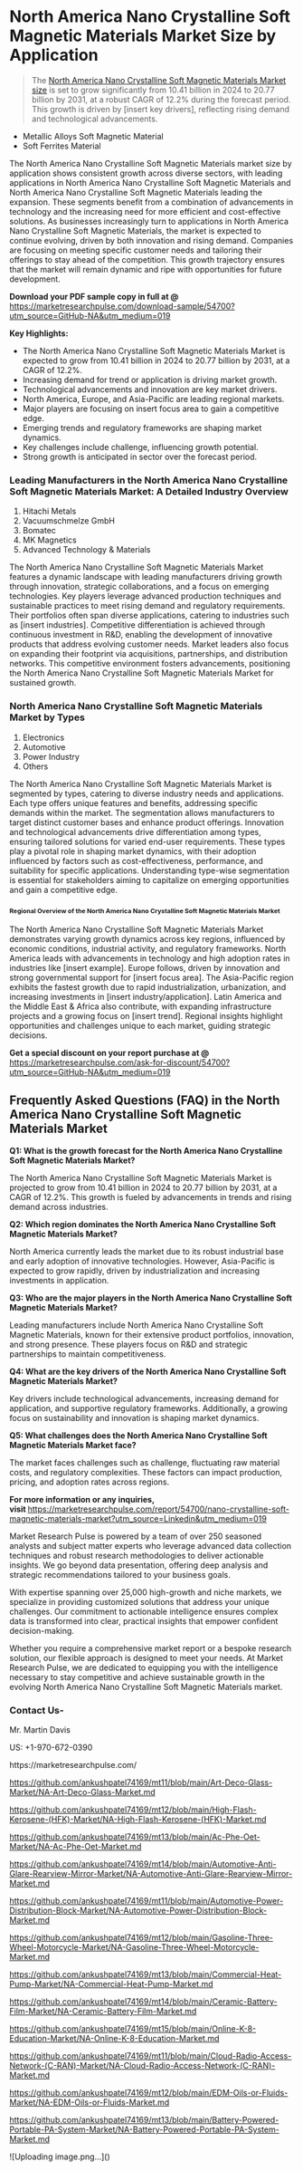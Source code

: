 <h1>North America Nano Crystalline Soft Magnetic Materials Market&nbsp;Size by Application</h1><blockquote><p>The <a href="https://marketresearchpulse.com/download-sample/54700?utm_source=GitHub-NA&amp;utm_medium=019">North America Nano Crystalline Soft Magnetic Materials Market size</a> is set to grow significantly from 10.41 billion in 2024 to 20.77 billion by 2031, at a robust CAGR of 12.2% during the forecast period. This growth is driven by [insert key drivers], reflecting rising demand and technological advancements.</p></blockquote><ul><li>Metallic Alloys Soft Magnetic Material<li> Soft Ferrites Material</li></ul><p>The North America Nano Crystalline Soft Magnetic Materials market size by application shows consistent growth across diverse sectors, with leading applications in North America Nano Crystalline Soft Magnetic Materials and North America Nano Crystalline Soft Magnetic Materials leading the expansion. These segments benefit from a combination of advancements in technology and the increasing need for more efficient and cost-effective solutions. As businesses increasingly turn to applications in North America Nano Crystalline Soft Magnetic Materials, the market is expected to continue evolving, driven by both innovation and rising demand. Companies are focusing on meeting specific customer needs and tailoring their offerings to stay ahead of the competition. This growth trajectory ensures that the market will remain dynamic and ripe with opportunities for future development.</p><p><strong>Download your PDF sample copy in full at @ </strong><a href="https://marketresearchpulse.com/download-sample/54700?utm_source=GitHub-NA&amp;utm_medium=019">https://marketresearchpulse.com/download-sample/54700?utm_source=GitHub-NA&amp;utm_medium=019</a></p><p><strong>Key Highlights: </strong></p><ul><li>The North America Nano Crystalline Soft Magnetic Materials Market is expected to grow from 10.41 billion in 2024 to 20.77 billion by 2031, at a CAGR of 12.2%.</li><li>Increasing demand for trend or application is driving market growth.</li><li>Technological advancements and innovation are key market drivers.</li><li>North America, Europe, and Asia-Pacific are leading regional markets.</li><li>Major players are focusing on insert focus area to gain a competitive edge.</li><li>Emerging trends and regulatory frameworks are shaping market dynamics.</li><li>Key challenges include challenge, influencing growth potential.</li><li>Strong growth is anticipated in sector over the forecast period.</li></ul><h3>Leading Manufacturers in the North America Nano Crystalline Soft Magnetic Materials Market: A Detailed Industry Overview</h3><ol><li>Hitachi Metals</li><li>Vacuumschmelze GmbH</li><li>Bomatec</li><li>MK Magnetics</li><li>Advanced Technology & Materials</li></ol><div class="flex max-w-full flex-col flex-grow"><div class="min-h-8 text-message flex w-full flex-col items-end gap-2 whitespace-normal break-words [.text-message+&amp;]:mt-5" dir="auto" data-message-author-role="assistant" data-message-id="fd8432e4-4910-450d-b182-61b7bfb0a01f" data-message-model-slug="gpt-4o"><div class="flex w-full flex-col gap-1 empty:hidden first:pt-[3px]"><div class="markdown prose w-full break-words dark:prose-invert light"><p>The North America Nano Crystalline Soft Magnetic Materials Market features a dynamic landscape with leading manufacturers driving growth through innovation, strategic collaborations, and a focus on emerging technologies. Key players leverage advanced production techniques and sustainable practices to meet rising demand and regulatory requirements. Their portfolios often span diverse applications, catering to industries such as [insert industries]. Competitive differentiation is achieved through continuous investment in R&amp;D, enabling the development of innovative products that address evolving customer needs. Market leaders also focus on expanding their footprint via acquisitions, partnerships, and distribution networks. This competitive environment fosters advancements, positioning the North America Nano Crystalline Soft Magnetic Materials Market for sustained growth.</p></div></div></div></div><h3>North America Nano Crystalline Soft Magnetic Materials Market by Types</h3><ol><li>Electronics<li> Automotive<li> Power Industry<li> Others</li></ol><div class="flex max-w-full flex-col flex-grow"><div class="min-h-8 text-message flex w-full flex-col items-end gap-2 whitespace-normal break-words [.text-message+&amp;]:mt-5" dir="auto" data-message-author-role="assistant" data-message-id="084470be-0bb7-4664-bddf-5156b4f41249" data-message-model-slug="gpt-4o-mini"><div class="flex w-full flex-col gap-1 empty:hidden first:pt-[3px]"><div class="markdown prose w-full break-words dark:prose-invert light"><p>The North America Nano Crystalline Soft Magnetic Materials Market is segmented by types, catering to diverse industry needs and applications. Each type offers unique features and benefits, addressing specific demands within the market. The segmentation allows manufacturers to target distinct customer bases and enhance product offerings. Innovation and technological advancements drive differentiation among types, ensuring tailored solutions for varied end-user requirements. These types play a pivotal role in shaping market dynamics, with their adoption influenced by factors such as cost-effectiveness, performance, and suitability for specific applications. Understanding type-wise segmentation is essential for stakeholders aiming to capitalize on emerging opportunities and gain a competitive edge.</p></div></div></div></div><h3><span style="font-size: 11px;">Regional Overview of the North America Nano Crystalline Soft Magnetic Materials Market</span></h3><div class="flex max-w-full flex-col flex-grow"><div class="min-h-8 text-message flex w-full flex-col items-end gap-2 whitespace-normal break-words [.text-message+&amp;]:mt-5" dir="auto" data-message-author-role="assistant" data-message-id="e9038762-ce64-4e30-91c9-9bd413514231" data-message-model-slug="gpt-4o-mini"><div class="flex w-full flex-col gap-1 empty:hidden first:pt-[3px]"><div class="markdown prose w-full break-words dark:prose-invert light"><p>The North America Nano Crystalline Soft Magnetic Materials Market demonstrates varying growth dynamics across key regions, influenced by economic conditions, industrial activity, and regulatory frameworks. North America leads with advancements in technology and high adoption rates in industries like [insert example]. Europe follows, driven by innovation and strong governmental support for [insert focus area]. The Asia-Pacific region exhibits the fastest growth due to rapid industrialization, urbanization, and increasing investments in [insert industry/application]. Latin America and the Middle East &amp; Africa also contribute, with expanding infrastructure projects and a growing focus on [insert trend]. Regional insights highlight opportunities and challenges unique to each market, guiding strategic decisions.</p></div></div></div></div><p><strong>Get a special discount on your report purchase at @ </strong><a href="https://marketresearchpulse.com/ask-for-discount/54700?utm_source=GitHub-NA&amp;utm_medium=019">https://marketresearchpulse.com/ask-for-discount/54700?utm_source=GitHub-NA&amp;utm_medium=019</a></p><h2>Frequently Asked Questions (FAQ) in the North America Nano Crystalline Soft Magnetic Materials Market</h2><p><strong>Q1: What is the growth forecast for the North America Nano Crystalline Soft Magnetic Materials Market?</strong></p><p>The North America Nano Crystalline Soft Magnetic Materials Market is projected to grow from 10.41 billion in 2024 to 20.77 billion by 2031, at a CAGR of 12.2%. This growth is fueled by advancements in trends and rising demand across industries.</p><p><strong>Q2: Which region dominates the North America Nano Crystalline Soft Magnetic Materials Market?</strong></p><p>North America currently leads the market due to its robust industrial base and early adoption of innovative technologies. However, Asia-Pacific is expected to grow rapidly, driven by industrialization and increasing investments in application.</p><p><strong>Q3: Who are the major players in the North America Nano Crystalline Soft Magnetic Materials Market?</strong></p><p>Leading manufacturers include North America Nano Crystalline Soft Magnetic Materials, known for their extensive product portfolios, innovation, and strong presence. These players focus on R&amp;D and strategic partnerships to maintain competitiveness.</p><p><strong>Q4: What are the key drivers of the North America Nano Crystalline Soft Magnetic Materials Market?</strong></p><p>Key drivers include technological advancements, increasing demand for application, and supportive regulatory frameworks. Additionally, a growing focus on sustainability and innovation is shaping market dynamics.</p><p><strong>Q5: What challenges does the North America Nano Crystalline Soft Magnetic Materials Market face?</strong></p><p>The market faces challenges such as challenge, fluctuating raw material costs, and regulatory complexities. These factors can impact production, pricing, and adoption rates across regions.</p><p><strong>For more information or any inquiries, visit&nbsp;</strong><a href="https://marketresearchpulse.com/report/54700/nano-crystalline-soft-magnetic-materials-market?utm_source=Linkedin&utm_medium=019">https://marketresearchpulse.com/report/54700/nano-crystalline-soft-magnetic-materials-market?utm_source=Linkedin&utm_medium=019</a></p><p>Market Research Pulse is powered by a team of over 250 seasoned analysts and subject matter experts who leverage advanced data collection techniques and robust research methodologies to deliver actionable insights. We go beyond data presentation, offering deep analysis and strategic recommendations tailored to your business goals.</p><p>With expertise spanning over 25,000 high-growth and niche markets, we specialize in providing customized solutions that address your unique challenges. Our commitment to actionable intelligence ensures complex data is transformed into clear, practical insights that empower confident decision-making.</p><p>Whether you require a comprehensive market report or a bespoke research solution, our flexible approach is designed to meet your needs. At Market Research Pulse, we are dedicated to equipping you with the intelligence necessary to stay competitive and achieve sustainable growth in the evolving North America Nano Crystalline Soft Magnetic Materials market.</p><h3><strong>Contact Us-</strong></h3><p>Mr. Martin Davis</p><p>US: +1-970-672-0390</p><p>https://marketresearchpulse.com/</p><p><a href="https://github.com/ankushpatel74169/mt11/blob/main/Art-Deco-Glass-Market/NA-Art-Deco-Glass-Market.md">https://github.com/ankushpatel74169/mt11/blob/main/Art-Deco-Glass-Market/NA-Art-Deco-Glass-Market.md</a></p><p><a href="https://github.com/ankushpatel74169/mt12/blob/main/High-Flash-Kerosene-(HFK)-Market/NA-High-Flash-Kerosene-(HFK)-Market.md">https://github.com/ankushpatel74169/mt12/blob/main/High-Flash-Kerosene-(HFK)-Market/NA-High-Flash-Kerosene-(HFK)-Market.md</a></p><p><a href="https://github.com/ankushpatel74169/mt13/blob/main/Ac-Phe-Oet-Market/NA-Ac-Phe-Oet-Market.md">https://github.com/ankushpatel74169/mt13/blob/main/Ac-Phe-Oet-Market/NA-Ac-Phe-Oet-Market.md</a></p><p><a href="https://github.com/ankushpatel74169/mt14/blob/main/Automotive-Anti-Glare-Rearview-Mirror-Market/NA-Automotive-Anti-Glare-Rearview-Mirror-Market.md">https://github.com/ankushpatel74169/mt14/blob/main/Automotive-Anti-Glare-Rearview-Mirror-Market/NA-Automotive-Anti-Glare-Rearview-Mirror-Market.md</a></p><p><a href="https://github.com/ankushpatel74169/mt11/blob/main/Automotive-Power-Distribution-Block-Market/NA-Automotive-Power-Distribution-Block-Market.md">https://github.com/ankushpatel74169/mt11/blob/main/Automotive-Power-Distribution-Block-Market/NA-Automotive-Power-Distribution-Block-Market.md</a></p><p><a href="https://github.com/ankushpatel74169/mt12/blob/main/Gasoline-Three-Wheel-Motorcycle-Market/NA-Gasoline-Three-Wheel-Motorcycle-Market.md">https://github.com/ankushpatel74169/mt12/blob/main/Gasoline-Three-Wheel-Motorcycle-Market/NA-Gasoline-Three-Wheel-Motorcycle-Market.md</a></p><p><a href="https://github.com/ankushpatel74169/mt13/blob/main/Commercial-Heat-Pump-Market/NA-Commercial-Heat-Pump-Market.md">https://github.com/ankushpatel74169/mt13/blob/main/Commercial-Heat-Pump-Market/NA-Commercial-Heat-Pump-Market.md</a></p><p><a href="https://github.com/ankushpatel74169/mt14/blob/main/Ceramic-Battery-Film-Market/NA-Ceramic-Battery-Film-Market.md">https://github.com/ankushpatel74169/mt14/blob/main/Ceramic-Battery-Film-Market/NA-Ceramic-Battery-Film-Market.md</a></p><p><a href="https://github.com/ankushpatel74169/mt15/blob/main/Online-K-8-Education-Market/NA-Online-K-8-Education-Market.md">https://github.com/ankushpatel74169/mt15/blob/main/Online-K-8-Education-Market/NA-Online-K-8-Education-Market.md</a></p><p><a href="https://github.com/ankushpatel74169/mt11/blob/main/Cloud-Radio-Access-Network-(C-RAN)-Market/NA-Cloud-Radio-Access-Network-(C-RAN)-Market.md">https://github.com/ankushpatel74169/mt11/blob/main/Cloud-Radio-Access-Network-(C-RAN)-Market/NA-Cloud-Radio-Access-Network-(C-RAN)-Market.md</a></p><p><a href="https://github.com/ankushpatel74169/mt12/blob/main/EDM-Oils-or-Fluids-Market/NA-EDM-Oils-or-Fluids-Market.md">https://github.com/ankushpatel74169/mt12/blob/main/EDM-Oils-or-Fluids-Market/NA-EDM-Oils-or-Fluids-Market.md</a></p><p><a href="https://github.com/ankushpatel74169/mt13/blob/main/Battery-Powered-Portable-PA-System-Market/NA-Battery-Powered-Portable-PA-System-Market.md">https://github.com/ankushpatel74169/mt13/blob/main/Battery-Powered-Portable-PA-System-Market/NA-Battery-Powered-Portable-PA-System-Market.md</a></p>
![Uploading image.png…]()

